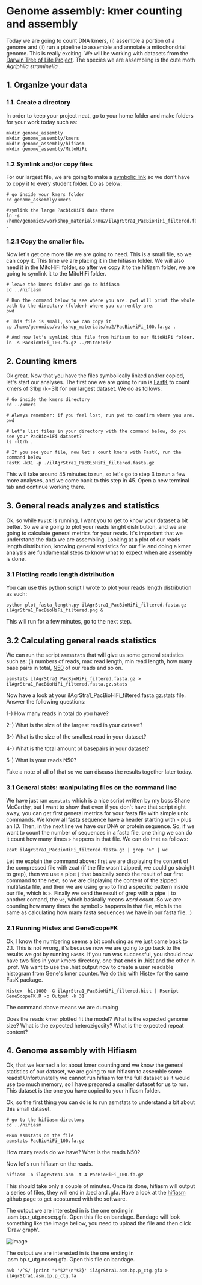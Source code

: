 # Genome assembly: kmer counting and assembly

Today we are going to count DNA kmers, (i) assemble a portion of a genome and (ii) run a pipeline to assemble and annotate a mitochondrial genome. This is really exciting. We will be working with datasets from the [Darwin Tree of Life Project](https://www.darwintreeoflife.org/). The species we are assembling is the cute moth _Agriphila straminella_ . 

## 1. Organize your data
### 1.1. Create a directory
In order to keep your project neat, go to your home folder and make folders for your work today such as:
```
mkdir genome_assembly
mkdir genome_assembly/kmers
mkdir genome_assembly/hifiasm
mkdir genome_assembly/MitoHiFi
```
### 1.2 Symlink and/or copy files

For our largest file, we are going to make a [symbolic link](https://www.futurelearn.com/info/courses/linux-for-bioinformatics/0/steps/201767#:~:text=A%20symlink%20is%20a%20symbolic,directory%20in%20any%20file%20system.) so we don't have to copy it to every student folder. Do as below:

```
# go inside your kmers folder
cd genome_assembly/kmers

#symlink the large PacbioHiFi data there
ln -s /home/genomics/workshop_materials/mu2/ilAgrStra1_PacBioHiFi_filtered.fasta.gz .
```
### 1.2.1 Copy the smaller file.
Now let's get one more file we are going to need. This is a small file, so we can copy it. This time we are placing it in the hifiasm folder. We will also need it in the MitoHiFi folder, so after we copy it to the hifiasm folder, we are going to symlink it to the MitoHiFi folder.

```
# leave the kmers folder and go to hifiasm
cd ../hifiasm

# Run the command below to see where you are. pwd will print the whole path to the directory (folder) where you currently are.
pwd

# This file is small, so we can copy it
cp /home/genomics/workshop_materials/mu2/PacBioHiFi_100.fa.gz .

# And now let's symlink this file from hifiasm to our MitoHiFi folder. 
ln -s PacBioHiFi_100.fa.gz ../MitoHiFi/
```

## 2. Counting kmers 

Ok great. Now that you have the files symbolically linked and/or copied, let's start our analyses. The first one we are going to run is [FastK](https://github.com/thegenemyers/FASTK) to count kmers of 31bp (k=31) for our largest dataset. We do as follows:

```
# Go inside the kmers directory
cd ../kmers

# Always remember: if you feel lost, run pwd to confirm where you are.
pwd

# Let's list files in your directory with the command below, do you see your PacBioHiFi dataset?
ls -ltrh .

# If you see your file, now let's count kmers with FastK, run the command below
FastK -k31 -p ./ilAgrStra1_PacBioHiFi_filtered.fasta.gz
```
This will take around 45 minutes to run, so let's go to step 3 to run a few more analyses, and we come back to this step in 45. Open a new terminal tab and continue working there.

## 3. General reads analyzes and statistics
Ok, so while `FastK` is running, I want you to get to know your dataset a bit better. So we are going to plot your reads lenght distribution, and we are going to calculate general metrics for your reads. It's important that we understand the data we are assembling. Looking at a plot of our reads length distribution, knowing general statistics for our file and doing a kmer analysis are fundamental steps to know what to expect when are assembly is done. 

### 3.1 Plotting reads length distribution
 You can use this python script I wrote to plot your reads length distribution as such:
 
 ```
 python plot_fasta_length.py ilAgrStra1_PacBioHiFi_filtered.fasta.gz ilAgrStra1_PacBioHiFi_filtered.png &
 ```
 This will run for a few minutes, go to the next step.

## 3.2 Calculating general reads statistics
We can run the script `asmsstats` that will give us some general statistics such as: (i) numbers of reads, max read length, min read length, how many base pairs in total, [N50](https://en.wikipedia.org/wiki/N50,_L50,_and_related_statistics) of our reads and so on.

```
asmstats ilAgrStra1_PacBioHiFi_filtered.fasta.gz > ilAgrStra1_PacBioHiFi_filtered.fasta.gz.stats
```

Now have a look at your ilAgrStra1_PacBioHiFi_filtered.fasta.gz.stats file. Answer the following questions:

1-) How many reads in total do you have?

2-) What is the size of the largest read in your dataset?

3-) What is the size of the smallest read in your dataset?

4-) What is the total amount of basepairs in your dataset?

5-) What is your reads N50?

Take a note of all of that so we can discuss the results together later today.

### 3.1 General stats: manipulating files on the command line
We have just ran `asmstats` which is a nice script written by my boss Shane McCarthy, but I want to show that even if you don't have that script right away, you can get first general metrics for your fasta file with simple unix commands.
We know all fasta sequence have a header starting with `>` plus an ID. Then, in the next line we have our DNA or protein sequence. So, if we want to count the number of sequences in a fasta file, one thing we can do it count how many times `>` happens in that file. We can do that as follows:

```
zcat ilAgrStra1_PacBioHiFi_filtered.fasta.gz | grep ">" | wc

```
Let me explain the command above: first we are displaying the content of the compressed file with zcat (if the file wasn't zipped, we could go straight to grep), then we use a pipe `|` that basically sends the result of our first command to the next, so we are displaying the content of the zipped multifasta file, and then we are using `grep` to find a specific pattern inside our file, which is `>`. Finally we send the result of grep with a pipe `|` to another comand, the `wc`, which basically means _word count_. So we are counting how many times the symbol `>` happens in that file, wich is the same as calculating how many fasta sequences we have in our fasta file. :)  


### 2.1 Running Histex and GeneScopeFK
Ok, I know the numbering seems a bit confusing as we just came back to 2.1. This is not wrong, it's because now we are going to go back to the results we got by running `FastK`. If you run was successful, you should now have two files in your kmers directory, one that ends in .hist and the other in .prof. We want to use the .hist output now to create a user readable histogram from Gene's kmer counter. We do this with Histex for the same FasK package.

```
Histex -h1:1000 -G ilAgrStra1_PacBioHiFi_filtered.hist | Rscript GeneScopeFK.R -o Output -k 31
```
The command above means we are dumping 

Does the reads kmer plotted fit the model?
What is the expected genome size?
What is the expected heterozigosity?
What is the expected repeat content?


## 4. Genome assembly with Hifiasm

Ok, that we learned a lot about kmer counting and we know the general statistics of our dataset, we are going to run hifiasm to assemble some reads! Unfortunatelly we cannot run hifiasm for the full dataset as it would use too much memory, so I have prepared a smaller dataset for us to run. This dataset is the one you have copied to your hifiasm folder.

Ok, so the first thing you can do is to run asmstats to understand a bit about this small dataset.

```
# go to the hifiasm directory
cd ../hifiasm

#Run asmstats on the file
asmstats PacBioHiFi_100.fa.gz
```

How many reads do we have? What is the reads N50?

Now let's run hifiasm on the reads.

```
hifiasm -o ilAgrStra1.asm -t 4 PacBioHiFi_100.fa.gz
```
This should take only a couple of minutes. Once its done, hifiasm will output a series of files, they will end in .bed and .gfa. Have a look at the [hifiasm](https://github.com/chhylp123/hifiasm) github page to get acostumed with the software. 

The output we are interested in is the one ending in .asm.bp.r_utg.noseq.gfa. Open this file on bandage. Bandage will look something like the image bellow, you need to upload the file and then click 'Draw graph'.


![image](https://user-images.githubusercontent.com/4116164/236863823-05841121-6dd8-40af-8885-6482662f423c.png)

The output we are interested in is the one ending in .asm.bp.r_utg.noseq.gfa. Open this file on bandage. 

```
awk '/^S/ {print ">"$2"\n"$3}' ilAgrStra1.asm.bp.p_ctg.gfa > ilAgrStra1.asm.bp.p_ctg.fa
```
